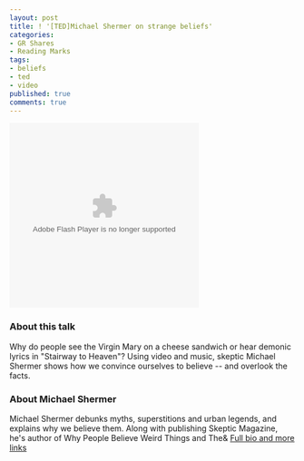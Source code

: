 ```yaml
---
layout: post
title: ! '[TED]Michael Shermer on strange beliefs'
categories:
- GR Shares
- Reading Marks
tags:
- beliefs
- ted
- video
published: true
comments: true
---
```

<p><span style="align:center"> <object classid="clsid:d27cdb6e-ae6d-11cf-96b8-444553540000" width="334" height="326" codebase="http://download.macromedia.com/pub/shockwave/cabs/flash/swflash.cab#version=6,0,40,0"><param name="allowFullScreen" value="true" /><param name="wmode" value="transparent" /><param name="bgColor" value="#ffffff" /><param name="flashvars" value="vu=http://video.ted.com/talks/dynamic/MichaelShermer_2006-medium.flv&amp;su=http://images.ted.com/images/ted/tedindex/embed-posters/MichaelShermer-2006.embed_thumbnail.jpg&amp;vw=320&amp;vh=240&amp;ap=0&amp;ti=22&amp;introDuration=16500&amp;adDuration=4000&amp;postAdDuration=2000&amp;adKeys=talk=michael_shermer_on_believing_strange_things;year=2006;theme=how_the_mind_works;theme=unconventional_explanations;theme=evolution_s_genius;event=TED2006;&amp;preAdTag=tconf.ted/embed;tile=1;sz=512x288;" /><param name="src" value="http://video.ted.com/assets/player/swf/EmbedPlayer.swf" /><param name="bgcolor" value="#ffffff" /><param name="allowfullscreen" value="true" /><embed type="application/x-shockwave-flash" width="334" height="326" src="http://video.ted.com/assets/player/swf/EmbedPlayer.swf" flashvars="vu=http://video.ted.com/talks/dynamic/MichaelShermer_2006-medium.flv&amp;su=http://images.ted.com/images/ted/tedindex/embed-posters/MichaelShermer-2006.embed_thumbnail.jpg&amp;vw=320&amp;vh=240&amp;ap=0&amp;ti=22&amp;introDuration=16500&amp;adDuration=4000&amp;postAdDuration=2000&amp;adKeys=talk=michael_shermer_on_believing_strange_things;year=2006;theme=how_the_mind_works;theme=unconventional_explanations;theme=evolution_s_genius;event=TED2006;&amp;preAdTag=tconf.ted/embed;tile=1;sz=512x288;" bgcolor="#ffffff" wmode="transparent" allowfullscreen="true"></embed></object></span>
<h3>About this talk</h3>
<p id="tagline">Why do people see the Virgin Mary on a cheese sandwich or hear demonic lyrics in "Stairway to Heaven"? Using video and music, skeptic Michael Shermer shows how we convince ourselves to believe -- and overlook the facts.</p></p>

<p><div id="attributionText"></div>
<h3>About Michael Shermer</h3>
Michael Shermer debunks myths, superstitions and urban legends, and explains why we believe them. Along with publishing Skeptic Magazine, he's author of Why People Believe Weird Things and The&amp; <a href="http://www.ted.com/speakers/michael_shermer.html" target="_blank">Full bio and more links</a></p>
